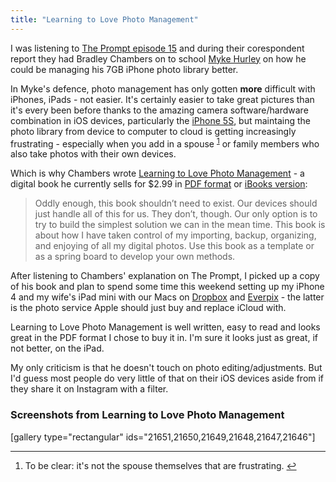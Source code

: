 ```yaml
---
title: "Learning to Love Photo Management"
---
```

<p>I was listening to <a href="http://5by5.tv/prompt/15">The Prompt episode 15</a> and during their corespondent report they had Bradley Chambers on to school <a href="http://twitter.com/imyke">Myke Hurley</a> on how he could be managing his 7GB iPhone photo library better.</p>
<p>In Myke's defence, photo management has only gotten <strong>more</strong> difficult with iPhones, iPads - not easier. It's certainly easier to take great pictures than it's every been before thanks to the amazing camera software/hardware combination in iOS devices, particularly the <a href="http://www.apple.com/iphone-5s/">iPhone 5S</a>, but maintaing the photo library from device to computer to cloud is getting increasingly frustrating - especially when you add in a spouse  <sup id="fnref-21645:1"><a href="#fn-21645:1" rel="footnote">1</a></sup> or family members who also take photos with their own devices.</p>
<p>Which is why Chambers wrote <a href="http://chambersdaily.com/learning-to-love-photo-management/">Learning to Love Photo Management</a> - a digital book he currently sells for $2.99 in <a href="https://gumroad.com/l/aNPb">PDF format</a> or <a href="https://itunes.apple.com/ca/book/learning-to-love-photo-management/id697807220?mt=11&amp;uo=4&amp;at=10l4Ki">iBooks version</a>:</p>
<blockquote><p>
  Oddly enough, this book shouldn’t need to exist. Our devices should just handle all of this for us. They don’t, though. Our only option is to try to build the simplest solution we can in the mean time. This book is about how I have taken control of my importing, backup, organizing, and enjoying of all my digital photos. Use this book as a template or as a spring board to develop your own methods.
</p></blockquote>
<p>After listening to Chambers' explanation on The Prompt, I picked up a copy of his book and plan to spend some time this weekend setting up my iPhone 4 and my wife's iPad mini with our Macs on <a href="http://db.tt/czHe7sK">Dropbox</a> and <a href="http://evrpx.co/invite?r=chris.enns%40gmail.com">Everpix</a> - the latter is the photo service Apple should just buy and replace iCloud with.</p>
<p>Learning to Love Photo Management is well written, easy to read and looks great in the PDF format I chose to buy it in. I'm sure it looks just as great, if not better, on the iPad.</p>
<p>My only criticism is that he doesn't touch on photo editing/adjustments. But I'd guess most people do very little of that on their iOS devices aside from if they share it on Instagram with a filter.</p>
<h3>Screenshots from Learning to Love Photo Management</h3>
<p>[gallery type="rectangular" ids="21651,21650,21649,21648,21647,21646"]</p>
<div class="footnotes">
<hr />
<ol>
<li id="fn-21645:1">
To be clear: it's not the spouse themselves that are frustrating.&#160;<a href="#fnref-21645:1" rev="footnote">&#8617;</a>
</li>
</ol>
</div>
